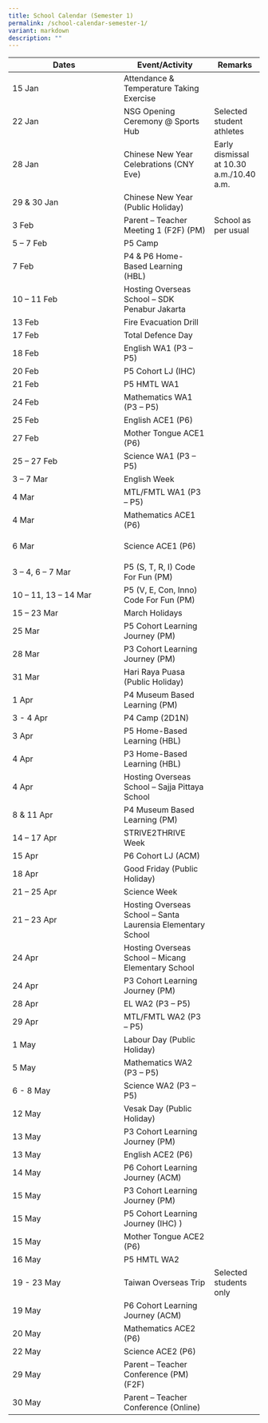 ```yaml
---
title: School Calendar (Semester 1)
permalink: /school-calendar-semester-1/
variant: markdown
description: ""
---
```

<table style="border-collapse:collapse;border-spacing:0;table-layout: fixed; width: 100%;" class="tg">
   <colgroup>
      <col style="width: 60%;">
      <col style="width: 70%;">
      <col style="width: 60%;">
   </colgroup>
   <thead>
      <tr>
         <th class="tg">Dates</th>
         <th class="tg">Event/Activity</th>
         <th class="tg">Remarks</th>
      </tr>
   </thead>
   <tbody>
      <tr>
         <td class="tg">15 Jan</td>
         <td class="tg">Attendance &amp; Temperature Taking Exercise</td>
         <td class="tg"></td>
      </tr>
      <tr>
         <td class="tg">22 Jan</td>
         <td class="tg">NSG Opening Ceremony @ Sports Hub</td>
         <td class="tg">Selected student athletes</td>
      </tr>
      <tr>
         <td class="tg">28 Jan</td>
         <td class="tg">Chinese New Year Celebrations (CNY Eve)</td>
         <td class="tg">Early dismissal at 10.30 a.m./10.40 a.m.</td>
      </tr>
      <tr>
         <td class="tg">29 &amp; 30 Jan</td>
         <td class="tg">Chinese New Year (Public Holiday)</td>
         <td class="tg"></td>
      </tr>
      <tr>
         <td class="tg">3 Feb</td>
         <td class="tg">Parent – Teacher Meeting 1 (F2F) (PM)</td>
         <td class="tg">School as per usual</td>
      </tr>
      <tr>
         <td class="tg">5 – 7 Feb</td>
         <td class="tg">P5 Camp</td>
         <td class="tg"></td>
      </tr>
      <tr>
         <td class="tg">7 Feb</td>
         <td class="tg">P4 &amp; P6 Home-Based Learning (HBL)</td>
         <td class="tg"></td>
      </tr>
      <tr>
         <td class="tg">10 – 11 Feb</td>
         <td class="tg">Hosting Overseas School – SDK Penabur Jakarta</td>
         <td class="tg"></td>
      </tr>
      <tr>
         <td class="tg">13 Feb</td>
         <td class="tg">Fire Evacuation Drill</td>
         <td class="tg"></td>
      </tr>
      <tr>
         <td class="tg">17 Feb</td>
         <td class="tg">Total Defence Day</td>
         <td class="tg"></td>
      </tr>
      <tr>
         <td class="tg">18 Feb</td>
         <td class="tg">English WA1 (P3 – P5)</td>
         <td class="tg"></td>
      </tr>
      <tr>
         <td class="tg">20 Feb</td>
         <td class="tg">P5 Cohort LJ (IHC)</td>
         <td class="tg"></td>
      </tr>
      <tr>
         <td class="tg">21 Feb</td>
         <td class="tg">P5 HMTL WA1</td>
         <td class="tg"></td>
      </tr>
      <tr>
         <td class="tg">24 Feb</td>
         <td class="tg">Mathematics WA1 (P3 – P5)</td>
         <td class="tg"></td>
      </tr>
      <tr>
				 <td class="tg">25 Feb</td>
         <td class="tg">English ACE1 (P6)</td>
         <td class="tg"></td>
      </tr>
      <tr>
				 <td class="tg">27 Feb</td>
         <td class="tg">Mother Tongue ACE1 (P6)</td>
         <td class="tg"></td>
      </tr>
      <tr>
         <td class="tg">25 – 27 Feb</td>
         <td class="tg">Science WA1 (P3 – P5)</td>
         <td class="tg"></td>
      </tr>
      <tr>
         <td class="tg">3 – 7 Mar</td>
         <td class="tg">English Week</td>
         <td class="tg"></td>
      </tr>
      <tr>
         <td class="tg">4 Mar</td>
         <td class="tg">MTL/FMTL WA1 (P3 – P5)</td>
         <td class="tg"></td>
      </tr>
      <tr>
				  <td class="tg">4 Mar</td>
         <td class="tg">Mathematics ACE1 (P6)</td>
         <td class="tg"></td>
      </tr>
      <tr>
				<td class="tg">6 Mar</td>
         <td class="tg">        

Science ACE1 (P6)</td>
         <td class="tg"></td>
      </tr>
      <tr>
         <td class="tg">3 – 4, 6 – 7 Mar</td>
         <td class="tg">P5 (S, T, R, I) Code For Fun (PM)</td>
         <td class="tg"></td>
      </tr>
      <tr>
         <td class="tg">10 – 11, 13 – 14 Mar</td>
         <td class="tg">P5 (V, E, Con, Inno) Code For Fun (PM)</td>
         <td class="tg"></td>
      </tr>
      <tr>
         <td class="tg">15 – 23 Mar</td>
         <td class="tg">March Holidays</td>
         <td class="tg"></td>
      </tr>
      <tr>
         <td class="tg">25 Mar</td>
         <td class="tg">P5 Cohort Learning Journey (PM)</td>
         <td class="tg"></td>
      </tr>
      <tr>
         <td class="tg">28 Mar</td>
         <td class="tg">P3 Cohort Learning Journey (PM)</td>
         <td class="tg"></td>
      </tr>
      <tr>
         <td class="tg">31 Mar</td>
         <td class="tg">Hari Raya Puasa (Public Holiday)</td>
         <td class="tg"></td>
      </tr>
      <tr>
         <td class="tg">1 Apr</td>
         <td class="tg">P4 Museum Based Learning (PM)</td>
         <td class="tg"></td>
      </tr>
      <tr>
         <td class="tg">3 - 4 Apr</td>
         <td class="tg">P4 Camp (2D1N)</td>
         <td class="tg"></td>
      </tr>
      <tr>
         <td class="tg">3 Apr</td>
         <td class="tg">P5 Home-Based Learning (HBL)</td>
         <td class="tg"></td>
      </tr>
      <tr>
         <td class="tg">4 Apr</td>
         <td class="tg">P3 Home-Based Learning (HBL)</td>
         <td class="tg"></td>
      </tr>
      <tr>
				   <td class="tg">4 Apr</td>
         <td class="tg">Hosting Overseas School – Sajja Pittaya School </td>
         <td class="tg"></td>
      </tr>
      <tr>
         <td class="tg">8 &amp; 11 Apr</td>
         <td class="tg">P4 Museum Based Learning (PM)</td>
         <td class="tg"></td>
      </tr>
      <tr>
         <td class="tg">14 – 17 Apr</td>
         <td class="tg">STRIVE2THRIVE Week</td>
         <td class="tg"></td>
      </tr>
      <tr>
				  <td class="tg">15 Apr</td>
         <td class="tg">P6 Cohort LJ (ACM) </td>
         <td class="tg"></td>
      </tr>
      <tr>
         <td class="tg">18 Apr</td>
         <td class="tg">Good Friday (Public Holiday)</td>
         <td class="tg"></td>
      </tr>
      <tr>
         <td class="tg">21 – 25 Apr</td>
         <td class="tg">Science Week</td>
         <td class="tg"></td>
      </tr>
      <tr>
				<td class="tg">21 – 23 Apr</td>
         <td class="tg">Hosting Overseas School – Santa Laurensia Elementary School </td>
         <td class="tg"></td>
      </tr>
      <tr>
					<td class="tg">24 Apr</td>
         <td class="tg">Hosting Overseas School – Micang Elementary School </td>
         <td class="tg"></td>
      </tr>
      <tr>
				<td class="tg">24 Apr</td>
         <td class="tg">P3 Cohort Learning Journey (PM)  </td>
         <td class="tg"></td>
      </tr>
      <tr>
				<td class="tg">28 Apr</td>
         <td class="tg">EL WA2 (P3 – P5) </td>
         <td class="tg"></td>
      </tr>
      <tr>
						<td class="tg">29 Apr</td>
         <td class="tg">MTL/FMTL WA2 (P3 – P5)  </td>
         <td class="tg"></td>
      </tr>
      <tr>
         <td class="tg">1 May</td>
         <td class="tg">Labour Day (Public Holiday)</td>
         <td class="tg"></td>
      </tr>
      <tr>
				<td class="tg">5 May</td>
         <td class="tg">Mathematics WA2 (P3 – P5) </td>
         <td class="tg"></td>
      </tr>
      <tr>
				<td class="tg">6 - 8 May </td>
         <td class="tg">Science WA2 (P3 – P5) </td>
         <td class="tg"></td>
      </tr>
      <tr>
				<td class="tg">12 May </td>
         <td class="tg">Vesak Day (Public Holiday) </td>
         <td class="tg"></td>
      </tr>
      <tr>
				<td class="tg">13 May</td>
         <td class="tg">P3 Cohort Learning Journey (PM) </td>
         <td class="tg"></td>
      </tr>
      <tr>
				<td class="tg">13 May</td>
         <td class="tg">English ACE2 (P6)</td>
         <td class="tg"></td>
      </tr>
      <tr>
				<td class="tg">14 May</td>
         <td class="tg">P6 Cohort Learning Journey (ACM) </td>
         <td class="tg"></td>
      </tr>
      <tr>
				<td class="tg">15 May</td>
         <td class="tg">P3 Cohort Learning Journey (PM) </td>
         <td class="tg"></td>
      </tr>
      <tr>
				<td class="tg">15 May</td>
         <td class="tg">P5 Cohort Learning Journey (IHC) )</td>
         <td class="tg"></td>
      </tr>
      <tr>
				<td class="tg">15 May</td>
         <td class="tg">Mother Tongue ACE2 (P6)</td>
         <td class="tg"></td>
      </tr>
      <tr>
				<td class="tg">16 May</td>
         <td class="tg">P5 HMTL WA2 </td>
         <td class="tg"></td>
      </tr>
      <tr>
				<td class="tg">19 - 23 May</td>
         <td class="tg">Taiwan Overseas Trip  </td>
         <td class="tg">Selected students only </td>
      </tr>
      <tr>
				<td class="tg">19 May</td>
         <td class="tg">P6 Cohort Learning Journey (ACM) </td>
         <td class="tg"></td>
      </tr>
      <tr>
				<td class="tg">20 May</td>
         <td class="tg">Mathematics ACE2 (P6)</td>
         <td class="tg"></td>
      </tr>
      <tr>
				<td class="tg">22 May</td>
         <td class="tg">Science ACE2 (P6)</td>
         <td class="tg"></td>
      </tr>
      <tr>
         <td class="tg">29 May</td>
         <td class="tg">Parent – Teacher Conference (PM) (F2F)</td>
         <td class="tg"></td>
      </tr>
      <tr>
         <td class="tg">30 May</td>
         <td class="tg">Parent – Teacher Conference (Online)</td>
         <td class="tg"></td>
      </tr>
   </tbody>
</table>